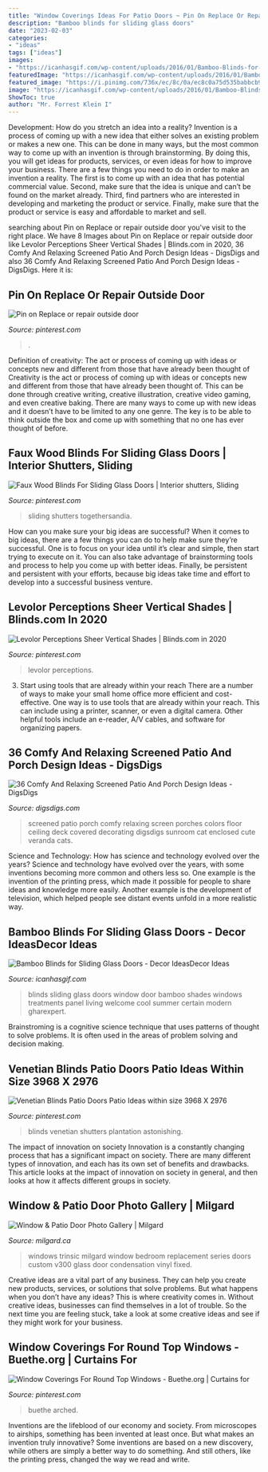 ```yaml
---
title: "Window Coverings Ideas For Patio Doors ~ Pin On Replace Or Repair Outside Door"
description: "Bamboo blinds for sliding glass doors"
date: "2023-02-03"
categories:
- "ideas"
tags: ["ideas"]
images:
- "https://icanhasgif.com/wp-content/uploads/2016/01/Bamboo-Blinds-for-Sliding-Glass-Doors.jpg"
featuredImage: "https://icanhasgif.com/wp-content/uploads/2016/01/Bamboo-Blinds-for-Sliding-Glass-Doors.jpg"
featured_image: "https://i.pinimg.com/736x/ec/8c/0a/ec8c0a75d535babbcb950ce3e7201717.jpg"
image: "https://icanhasgif.com/wp-content/uploads/2016/01/Bamboo-Blinds-for-Sliding-Glass-Doors.jpg"
ShowToc: true
author: "Mr. Forrest Klein I"
---
```



Development: How do you stretch an idea into a reality?
Invention is a process of coming up with a new idea that either solves an existing problem or makes a new one. This can be done in many ways, but the most common way to come up with an invention is through brainstorming. By doing this, you will get ideas for products, services, or even ideas for how to improve your business.
There are a few things you need to do in order to make an invention a reality. The first is to come up with an idea that has potential commercial value. Second, make sure that the idea is unique and can’t be found on the market already. Third, find partners who are interested in developing and marketing the product or service. Finally, make sure that the product or service is easy and affordable to market and sell.

	

		
searching about Pin on Replace or repair outside door you've visit to the right place. We have 8 Images about Pin on Replace or repair outside door like Levolor Perceptions Sheer Vertical Shades | Blinds.com in 2020, 36 Comfy And Relaxing Screened Patio And Porch Design Ideas - DigsDigs and also 36 Comfy And Relaxing Screened Patio And Porch Design Ideas - DigsDigs. Here it is:
		
    
## Pin On Replace Or Repair Outside Door

<img loading=lazy src="https://i.pinimg.com/736x/60/3f/49/603f496498e1a9a93dadad12e2a634c4.jpg" onerror="this.onerror=null;this.src='https://tse3.mm.bing.net/th?id=OIP.cwmVtEdt7Lp47tzBSpAY1gHaKo&amp;pid=15.1';" alt="Pin on Replace or repair outside door">

_Source: pinterest.com_

>. 

	

Definition of creativity: The act or process of coming up with ideas or concepts new and different from those that have already been thought of
Creativity is the act or process of coming up with ideas or concepts new and different from those that have already been thought of. This can be done through creative writing, creative illustration, creative video gaming, and even creative baking. There are many ways to come up with new ideas and it doesn’t have to be limited to any one genre. The key is to be able to think outside the box and come up with something that no one has ever thought of before.

    
## Faux Wood Blinds For Sliding Glass Doors | Interior Shutters, Sliding

<img loading=lazy src="https://i.pinimg.com/736x/bb/91/10/bb9110169f1ee5aeb5361bbfd4a34e17.jpg" onerror="this.onerror=null;this.src='https://tse3.mm.bing.net/th?id=OIP.TWPoXtT55CpCHK6PbQm03gHaFj&amp;pid=15.1';" alt="Faux Wood Blinds For Sliding Glass Doors | Interior shutters, Sliding">

_Source: pinterest.com_

>sliding shutters togethersandia. 

	

How can you make sure your big ideas are successful?
When it comes to big ideas, there are a few things you can do to help make sure they’re successful. One is to focus on your idea until it’s clear and simple, then start trying to execute on it. You can also take advantage of brainstorming tools and process to help you come up with better ideas. Finally, be persistent and persistent with your efforts, because big ideas take time and effort to develop into a successful business venture.

    
## Levolor Perceptions Sheer Vertical Shades | Blinds.com In 2020

<img loading=lazy src="https://i.pinimg.com/736x/22/dc/f9/22dcf953d3331633b72fb6c49ea6bceb.jpg" onerror="this.onerror=null;this.src='https://tse4.mm.bing.net/th?id=OIP.k9i8vl0F6cebxTdD8ZkzxwHaJ4&amp;pid=15.1';" alt="Levolor Perceptions Sheer Vertical Shades | Blinds.com in 2020">

_Source: pinterest.com_

>levolor perceptions. 

	

3) Start using tools that are already within your reach
There are a number of ways to make your small home office more efficient and cost-effective. One way is to use tools that are already within your reach. This can include using a printer, scanner, or even a digital camera. Other helpful tools include an e-reader, A/V cables, and software for organizing papers.

    
## 36 Comfy And Relaxing Screened Patio And Porch Design Ideas - DigsDigs

<img loading=lazy src="http://www.digsdigs.com/photos/comfy-and-relaxing-screened-patio-design-ideas-19.jpg" onerror="this.onerror=null;this.src='https://tse2.mm.bing.net/th?id=OIP.gEMRfzDLCtuDdIZaHBceqAHaLH&amp;pid=15.1';" alt="36 Comfy And Relaxing Screened Patio And Porch Design Ideas - DigsDigs">

_Source: digsdigs.com_

>screened patio porch comfy relaxing screen porches colors floor ceiling deck covered decorating digsdigs sunroom cat enclosed cute veranda cats. 

	

Science and Technology: How has science and technology evolved over the years?
Science and technology have evolved over the years, with some inventions becoming more common and others less so. One example is the invention of the printing press, which made it possible for people to share ideas and knowledge more easily. Another example is the development of television, which helped people see distant events unfold in a more realistic way.

    
## Bamboo Blinds For Sliding Glass Doors - Decor IdeasDecor Ideas

<img loading=lazy src="https://icanhasgif.com/wp-content/uploads/2016/01/Bamboo-Blinds-for-Sliding-Glass-Doors.jpg" onerror="this.onerror=null;this.src='https://tse2.mm.bing.net/th?id=OIP.lCn3da_-fP4TT-lFXuePHgHaHa&amp;pid=15.1';" alt="Bamboo Blinds for Sliding Glass Doors - Decor IdeasDecor Ideas">

_Source: icanhasgif.com_

>blinds sliding glass doors window door bamboo shades windows treatments panel living welcome cool summer certain modern gharexpert. 

	

Brainstroming is a cognitive science technique that uses patterns of thought to solve problems. It is often used in the areas of problem solving and decision making.

    
## Venetian Blinds Patio Doors Patio Ideas Within Size 3968 X 2976

<img loading=lazy src="https://i.pinimg.com/736x/03/b0/ec/03b0ece2094526821c5cc6aa9bca8113.jpg" onerror="this.onerror=null;this.src='https://tse4.mm.bing.net/th?id=OIP.g3CqkVvbrCOn61-UN4XOIwHaFj&amp;pid=15.1';" alt="Venetian Blinds Patio Doors Patio Ideas within size 3968 X 2976">

_Source: pinterest.com_

>blinds venetian shutters plantation astonishing. 

	

The impact of innovation on society
Innovation is a constantly changing process that has a significant impact on society. There are many different types of innovation, and each has its own set of benefits and drawbacks. This article looks at the impact of innovation on society in general, and then looks at how it affects different groups in society.

    
## Window &amp; Patio Door Photo Gallery | Milgard

<img loading=lazy src="https://www.milgard.ca/sites/default/files/gallery/trinsic_002.jpg" onerror="this.onerror=null;this.src='https://tse4.mm.bing.net/th?id=OIP.bKCYkd0URpGXz6hEFVCxtwHaFj&amp;pid=15.1';" alt="Window &amp; Patio Door Photo Gallery | Milgard">

_Source: milgard.ca_

>windows trinsic milgard window bedroom replacement series doors custom v300 glass door condensation vinyl fixed. 

	

Creative ideas are a vital part of any business. They can help you create new products, services, or solutions that solve problems. But what happens when you don’t have any ideas? This is where creativity comes in. Without creative ideas, businesses can find themselves in a lot of trouble. So the next time you are feeling stuck, take a look at some creative ideas and see if they might work for your business.

    
## Window Coverings For Round Top Windows - Buethe.org | Curtains For

<img loading=lazy src="https://i.pinimg.com/736x/ec/8c/0a/ec8c0a75d535babbcb950ce3e7201717.jpg" onerror="this.onerror=null;this.src='https://tse2.mm.bing.net/th?id=OIP.KZoj3be1oOtvx5yZ4xI7NwHaJ4&amp;pid=15.1';" alt="Window Coverings For Round Top Windows - Buethe.org | Curtains for">

_Source: pinterest.com_

>buethe arched. 

	

Inventions are the lifeblood of our economy and society. From microscopes to airships, something has been invented at least once. But what makes an invention truly innovative? Some inventions are based on a new discovery, while others are simply a better way to do something. And still others, like the printing press, changed the way we read and write.

